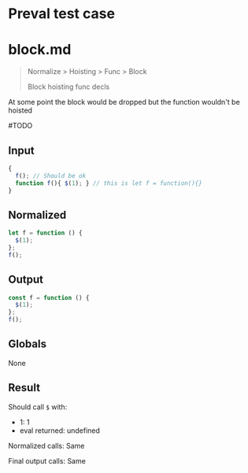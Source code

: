 # Preval test case

# block.md

> Normalize > Hoisting > Func > Block
>
> Block hoisting func decls

At some point the block would be dropped but the function wouldn't be hoisted

#TODO

## Input

`````js filename=intro
{
  f(); // Should be ok
  function f(){ $(1); } // this is let f = function(){}
}
`````

## Normalized

`````js filename=intro
let f = function () {
  $(1);
};
f();
`````

## Output

`````js filename=intro
const f = function () {
  $(1);
};
f();
`````

## Globals

None

## Result

Should call `$` with:
 - 1: 1
 - eval returned: undefined

Normalized calls: Same

Final output calls: Same
